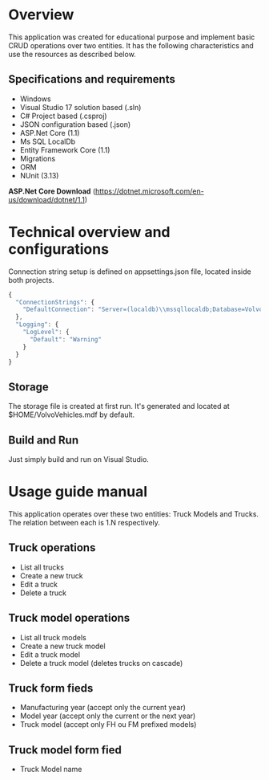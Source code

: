 # Overview

This application was created for educational purpose and implement basic CRUD operations over two entities. It has the following characteristics and use the resources as described below.

## Specifications and requirements

- Windows
- Visual Studio 17 solution based (.sln)
- C# Project based (.csproj)
- JSON configuration based (.json)
- ASP.Net Core (1.1)
- Ms SQL LocalDb
- Entity Framework Core (1.1)
- Migrations
- ORM
- NUnit (3.13)

**ASP.Net Core Download** (https://dotnet.microsoft.com/en-us/download/dotnet/1.1)

# Technical overview and configurations

Connection string setup is defined on appsettings.json file, located inside both projects.

```js
{
  "ConnectionStrings": {
    "DefaultConnection": "Server=(localdb)\\mssqllocaldb;Database=VolvoVehicles;Trusted_Connection=True;MultipleActiveResultSets=true"
  },
  "Logging": {
    "LogLevel": {
      "Default": "Warning"
    }
  }
}
```

## Storage

The storage file is created at first run. It's generated and located at $HOME/VolvoVehicles.mdf by default.

## Build and Run

Just simply build and run on Visual Studio.

# Usage guide manual

This application operates over these two entities: Truck Models and Trucks. The relation between each is 1.N respectively.

## Truck operations

- List all trucks 
- Create a new truck
- Edit a truck
- Delete a truck

## Truck model operations

- List all truck models 
- Create a new truck model
- Edit a truck model
- Delete a truck model (deletes trucks on cascade)

## Truck form fieds

- Manufacturing year (accept only the current year)
- Model year (accept only the current or the next year)
- Truck model (accept only FH ou FM prefixed models)

## Truck model form fied

- Truck Model name
